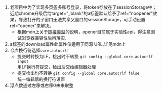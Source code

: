 1. 老项目中为了实现多页签多账号登录，将token存放在了sessionStorage中；近期chrome升级后给target="_blank"的a标签默认给予了ref="noopener"效果，导致打开的子窗口无法共享父窗口的sessionStorage，可手动设置rel="opener"来解决。
   - 根据mdn上关于[链接类型](https://developer.mozilla.org/zh-CN/docs/Web/HTML/Link_types)的说明，opener目前属于实验性api，得注意测试浏览器兼容性后再落实.
2. a标签的download属性此属性仅适用于同源 URL,详见mdn上[<a>](https://developer.mozilla.org/zh-CN/docs/Web/HTML/Element/a)
3. 仓库换行符选择`core.autocrlf`
   - 提交时转换为LF，检出时不转换 `git config --global core.autocrlf input`    
   用LF换行符提交，检出后交给编辑器处理
   - 提交检出均不转换 `git config --global core.autocrlf false`   
   统一编辑器的换行符设置
4. 浮点数通过左移或右移0未来取整